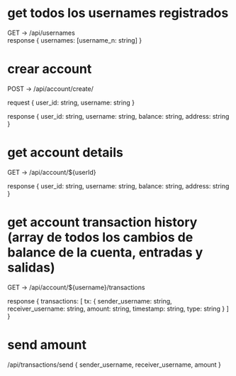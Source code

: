 # get todos los usernames registrados
GET -> /api/usernames       
response {
    usernames: [username_n: string]
}


# crear account
POST -> /api/account/create/

request { 
    user_id: string,
    username: string
}

response {
    user_id: string,
	username: string,
	balance: string,
	address: string
}

# get account details
GET -> /api/account/${userId}

response {
    user_id: string,
	username: string,
	balance: string,
	address: string
}


# get account transaction history (array de todos los cambios de balance de la cuenta, entradas y salidas)
GET -> /api/account/${username}/transactions

response {
    transactions: [
        tx: {
            sender_username: string,
            receiver_username: string,
            amount: string,
            timestamp: string,
            type: string
        }
    ]
}


# send amount
/api/transactions/send
{
    sender_username,
    receiver_username, 
    amount
}


